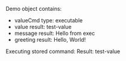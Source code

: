 Demo object contains:
- valueCmd type: executable
- value result: test-value
- message result: Hello from exec
- greeting result: Hello, World!

Executing stored command:
Result: test-value